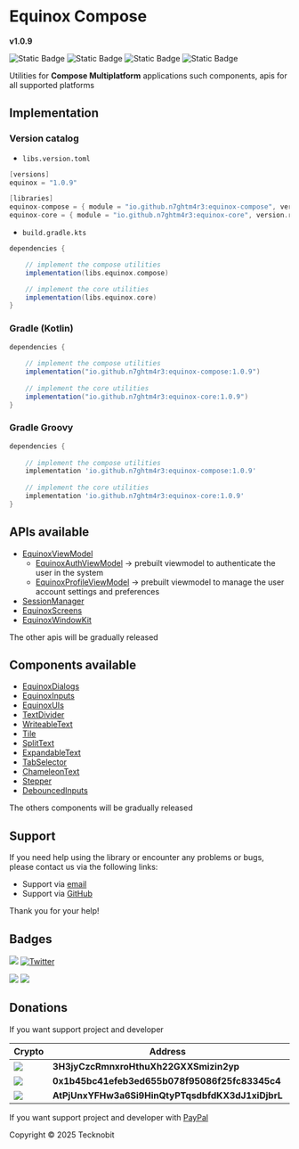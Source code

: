 # Equinox Compose

**v1.0.9**

![Static Badge](https://img.shields.io/badge/android-4280511051?link=https%3A%2F%2Fplay.google.com%2Fstore%2Fapps%2Fdetails%3Fid%3Dcom.tecknobit.ametista)
![Static Badge](https://img.shields.io/badge/ios-445E91?link=https%3A%2F%2Fimg.shields.io%2Fbadge%2Fandroid-4280511051)
![Static Badge](https://img.shields.io/badge/desktop-006874?link=https%3A%2F%2Fimg.shields.io%2Fbadge%2Fandroid-4280511051)
![Static Badge](https://img.shields.io/badge/wasmjs-834C74?link=https%3A%2F%2Fimg.shields.io%2Fbadge%2Fandroid-4280511051)

Utilities for **Compose Multiplatform** applications such components, apis for all supported platforms

## Implementation

### Version catalog

- `libs.version.toml`

```gradle
[versions]
equinox = "1.0.9"

[libraries]
equinox-compose = { module = "io.github.n7ghtm4r3:equinox-compose", version.ref = "equinox" }
equinox-core = { module = "io.github.n7ghtm4r3:equinox-core", version.ref = "equinox" }
```

- `build.gradle.kts`

```gradle
dependencies {

    // implement the compose utilities
    implementation(libs.equinox.compose)

    // implement the core utilities
    implementation(libs.equinox.core)
}
```

### Gradle (Kotlin)

```gradle
dependencies {
    
    // implement the compose utilities
    implementation("io.github.n7ghtm4r3:equinox-compose:1.0.9")
    
    // implement the core utilities
    implementation("io.github.n7ghtm4r3:equinox-core:1.0.9")
}
```

### Gradle Groovy

```gradle
dependencies {
   
    // implement the compose utilities
    implementation 'io.github.n7ghtm4r3:equinox-compose:1.0.9'
    
    // implement the core utilities
    implementation 'io.github.n7ghtm4r3:equinox-core:1.0.9'
}
```

## APIs available
- [EquinoxViewModel](../documd/compose/apis/EquinoxViewModel.md)
    - [EquinoxAuthViewModel](src/commonMain/kotlin/com/tecknobit/equinoxcompose/helpers/viewmodels/EquinoxAuthViewModel.kt) ->
      prebuilt viewmodel to authenticate the user in the system
    - [EquinoxProfileViewModel](src/commonMain/kotlin/com/tecknobit/equinoxcompose/helpers/viewmodels/EquinoxProfileViewModel.kt) ->
      prebuilt viewmodel to manage the user account settings and preferences
- [SessionManager](../documd/compose/apis/SessionManager.md)
- [EquinoxScreens](../documd/compose/apis/EquinoxScreens.md)
- [EquinoxWindowKit](../documd/compose/apis/EquinoxWindowKit.md)

The other apis will be gradually released

## Components available

- [EquinoxDialogs](src/commonMain/kotlin/com/tecknobit/equinoxcompose/components/EquinoxDialogs.kt)
- [EquinoxInputs](src/commonMain/kotlin/com/tecknobit/equinoxcompose/components/EquinoxInputs.kt)
- [EquinoxUIs](src/commonMain/kotlin/com/tecknobit/equinoxcompose/components/EquinoxUIs.kt)
- [TextDivider](../documd/compose/components/textdivider/TextDivider.md)
- [WriteableText](../documd/compose/components/writeabletext/WriteableText.md)
- [Tile](../documd/compose/components/tile/Tile.md)
- [SplitText](../documd/compose/components/splittext/SplitText.md)
- [ExpandableText](../documd/compose/components/expandabletext/ExpandableText.md)
- [TabSelector](../documd/compose/components/tabselector/TabSelector.md)
- [ChameleonText](../documd/compose/components/chameleontext/ChameleonText.md)
- [Stepper](../documd/compose/components/stepper/Stepper.md)
- [DebouncedInputs](../documd/compose/components/debouncefields/DebouncedInputs.md)

The others components will be gradually released

## Support

If you need help using the library or encounter any problems or bugs, please contact us via the following links:

- Support via <a href="mailto:infotecknobitcompany@gmail.com">email</a>
- Support via <a href="https://github.com/N7ghtm4r3/Equinox/issues/new">GitHub</a>

Thank you for your help!

## Badges

[![](https://img.shields.io/badge/Google_Play-414141?style=for-the-badge&logo=google-play&logoColor=white)](https://play.google.com/store/apps/developer?id=Tecknobit)
[![Twitter](https://img.shields.io/badge/Twitter-1DA1F2?style=for-the-badge&logo=twitter&logoColor=white)](https://twitter.com/tecknobit)

[![](https://img.shields.io/badge/Jetpack%20Compose-4285F4.svg?style=for-the-badge&logo=Jetpack-Compose&logoColor=white)](https://www.jetbrains.com/lp/compose-multiplatform/)
[![](https://img.shields.io/badge/Kotlin-B125EA?style=for-the-badge&logo=kotlin&logoColor=white)](https://kotlinlang.org/)

## Donations

If you want support project and developer

| Crypto                                                                                              | Address                                          | Network  |
|-----------------------------------------------------------------------------------------------------|--------------------------------------------------|----------|
| ![](https://img.shields.io/badge/Bitcoin-000000?style=for-the-badge&logo=bitcoin&logoColor=white)   | **3H3jyCzcRmnxroHthuXh22GXXSmizin2yp**           | Bitcoin  |
| ![](https://img.shields.io/badge/Ethereum-3C3C3D?style=for-the-badge&logo=Ethereum&logoColor=white) | **0x1b45bc41efeb3ed655b078f95086f25fc83345c4**   | Ethereum |
| ![](https://img.shields.io/badge/Solana-000?style=for-the-badge&logo=Solana&logoColor=9945FF)       | **AtPjUnxYFHw3a6Si9HinQtyPTqsdbfdKX3dJ1xiDjbrL** | Solana   |

If you want support project and developer
with <a href="https://www.paypal.com/donate/?hosted_button_id=5QMN5UQH7LDT4">PayPal</a>

Copyright © 2025 Tecknobit
